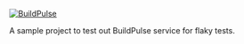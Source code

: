 [![BuildPulse](https://buildpulse.io/@chockseswaramurthy/sample_buildpulse_project/flaky/badges.svg?style=svg)](https://buildpulse.io/@chockseswaramurthy/sample_buildpulse_project)

A sample project to test out BuildPulse service for flaky tests.
